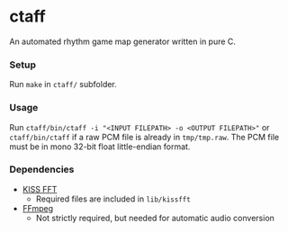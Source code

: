 # ctaff
An automated rhythm game map generator written in pure C.

### Setup
Run `make` in `ctaff/` subfolder.

### Usage
Run `ctaff/bin/ctaff -i "<INPUT FILEPATH> -o <OUTPUT FILEPATH>"` or `ctaff/bin/ctaff` if a raw PCM file is already in `tmp/tmp.raw`. The PCM file must be in mono 32-bit float little-endian format.

### Dependencies
- [KISS FFT](https://github.com/mborgerding/kissfft)
	- Required files are included in `lib/kissfft`
- [FFmpeg](https://www.ffmpeg.org/)
	- Not strictly required, but needed for automatic audio conversion